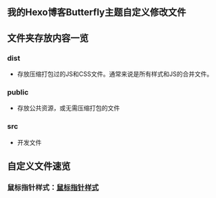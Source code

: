 ## 我的Hexo博客Butterfly主题自定义修改文件

## 文件夹存放内容一览

### dist

- 存放压缩打包过的JS和CSS文件。通常来说是所有样式和JS的合并文件。

### public

- 存放公共资源，或无需压缩打包的文件

### src

- 开发文件

## 自定义文件速览

### 鼠标指针样式：[鼠标指针样式](./src/css/cursors.css)


